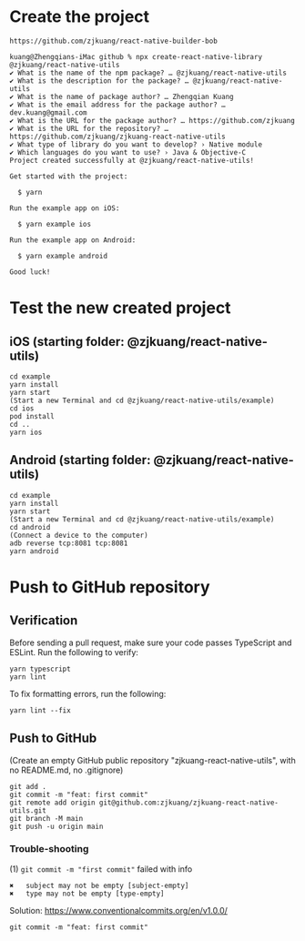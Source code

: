# Create the project

`https://github.com/zjkuang/react-native-builder-bob`

```
kuang@Zhengqians-iMac github % npx create-react-native-library @zjkuang/react-native-utils
✔ What is the name of the npm package? … @zjkuang/react-native-utils
✔ What is the description for the package? … @zjkuang/react-native-utils
✔ What is the name of package author? … Zhengqian Kuang
✔ What is the email address for the package author? … dev.kuang@gmail.com
✔ What is the URL for the package author? … https://github.com/zjkuang
✔ What is the URL for the repository? … https://github.com/zjkuang/zjkuang-react-native-utils
✔ What type of library do you want to develop? › Native module
✔ Which languages do you want to use? › Java & Objective-C
Project created successfully at @zjkuang/react-native-utils!

Get started with the project:

  $ yarn

Run the example app on iOS:

  $ yarn example ios

Run the example app on Android:

  $ yarn example android

Good luck!
```

# Test the new created project

## iOS (starting folder: @zjkuang/react-native-utils)

```
cd example
yarn install
yarn start
(Start a new Terminal and cd @zjkuang/react-native-utils/example)
cd ios
pod install
cd ..
yarn ios
```

## Android (starting folder: @zjkuang/react-native-utils)
```
cd example
yarn install
yarn start
(Start a new Terminal and cd @zjkuang/react-native-utils/example)
cd android
(Connect a device to the computer)
adb reverse tcp:8081 tcp:8081
yarn android
```

# Push to GitHub repository

## Verification

Before sending a pull request, make sure your code passes TypeScript and ESLint. Run the following to verify:

```
yarn typescript
yarn lint
```

To fix formatting errors, run the following:

```
yarn lint --fix
```

## Push to GitHub

(Create an empty GitHub public repository "zjkuang-react-native-utils", with no README.md, no .gitignore)

```
git add .
git commit -m "feat: first commit"
git remote add origin git@github.com:zjkuang/zjkuang-react-native-utils.git
git branch -M main
git push -u origin main
```

### Trouble-shooting

(1) `git commit -m "first commit"` failed with info
```
✖   subject may not be empty [subject-empty]
✖   type may not be empty [type-empty]
```
Solution:
https://www.conventionalcommits.org/en/v1.0.0/

`git commit -m "feat: first commit"`
